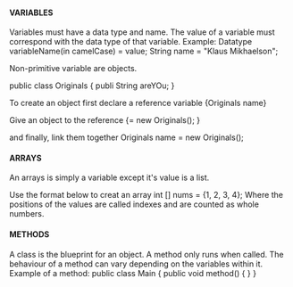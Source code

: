 <!DOCTYPE HTML>
 <h4> VARIABLES </h4>

<p> 
Variables must have a data type and name.
The value of a variable must correspond with the data type of that variable.
Example: Datatype variableName(in camelCase) = value;
	String name = "Klaus Mikhaelson";

Non-primitive variable are objects.
 
public class Originals {
   publi String areYOu;
}

To create an object first declare a reference variable
{Originals name} 

Give an object to the reference
{= new Originals(); }

and finally, link them together
Originals name = new Originals();
</p>

<h4> ARRAYS </h4>
<p> An arrays is simply a variable except it's value is a list.

Use the format below to creat an array
int [] nums = {1, 2, 3, 4};
Where the positions of the values are called indexes and are counted as whole numbers.
</p>

<h4>METHODS</h4>
<p> A class is the blueprint for an object. A method only runs when called. The behaviour of a method can 
vary depending on the variables within it.
Example of a method:
public class Main {
 public void method() {
  }
}
</P>